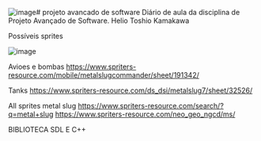 ![image](https://github.com/OAllanFernando/projeto_avancado_software/assets/86169747/d8aeeae3-e398-4154-92ac-db11bda5a57a)# projeto avancado de software
Diário de aula da disciplina de Projeto Avançado de Software. 
Helio Toshio Kamakawa


Possíveis sprites 

![image](https://github.com/OAllanFernando/projeto_avancado_software/assets/86169747/56d8e713-603e-4926-8701-ee4dce2a5dea)

Avioes e bombas
https://www.spriters-resource.com/mobile/metalslugcommander/sheet/191342/

Tanks
https://www.spriters-resource.com/ds_dsi/metalslug7/sheet/32526/

All sprites metal slug
https://www.spriters-resource.com/search/?q=metal+slug
https://www.spriters-resource.com/neo_geo_ngcd/ms/



BIBLIOTECA 
SDL E C++ 

